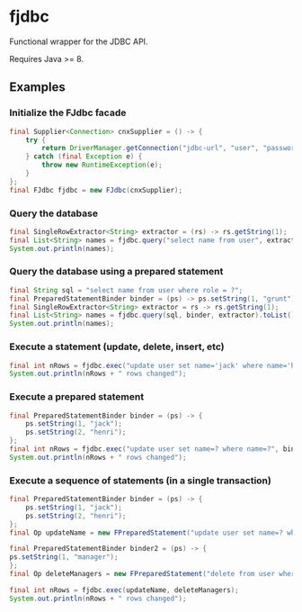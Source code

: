 # fjdbc
Functional wrapper for the JDBC API.

Requires Java >= 8.

## Examples
### Initialize the FJdbc facade
```java
final Supplier<Connection> cnxSupplier = () -> {
	try {
		return DriverManager.getConnection("jdbc-url", "user", "password");
	} catch (final Exception e) {
		throw new RuntimeException(e);
	}
};
final FJdbc fjdbc = new FJdbc(cnxSupplier);
```

### Query the database
```java
final SingleRowExtractor<String> extractor = (rs) -> rs.getString(1);
final List<String> names = fjdbc.query("select name from user", extractor).toList();
System.out.println(names);
```

### Query the database using a prepared statement
```java
final String sql = "select name from user where role = ?";
final PreparedStatementBinder binder = (ps) -> ps.setString(1, "grunt");
final SingleRowExtractor<String> extractor = rs -> rs.getString(1);
final List<String> names = fjdbc.query(sql, binder, extractor).toList();
System.out.println(names);
```

### Execute a statement (update, delete, insert, etc)
```java
final int nRows = fjdbc.exec("update user set name='jack' where name='henri'");
System.out.println(nRows + " rows changed");
```

### Execute a prepared statement
```java
final PreparedStatementBinder binder = (ps) -> {
	ps.setString(1, "jack");
	ps.setString(2, "henri");
};
final int nRows = fjdbc.exec("update user set name=? where name=?", binder);
System.out.println(nRows + " rows changed");
```

### Execute a sequence of statements (in a single transaction)
```java
final PreparedStatementBinder binder = (ps) -> {
	ps.setString(1, "jack");
	ps.setString(2, "henri");
};
final Op updateName = new FPreparedStatement("update user set name=? where name=?", binder);

final PreparedStatementBinder binder2 = (ps) -> {
ps.setString(1, "manager");
};
final Op deleteManagers = new FPreparedStatement("delete from user where role=?", binder2);

final int nRows = fjdbc.exec(updateName, deleteManagers);
System.out.println(nRows + " rows changed");
```

